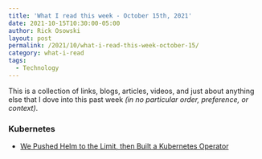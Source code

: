 ```yaml
---
title: 'What I read this week - October 15th, 2021'
date: 2021-10-15T10:30:00-05:00
author: Rick Osowski
layout: post
permalink: /2021/10/what-i-read-this-week-october-15/
category: what-i-read
tags:
  - Technology
---
```


This is a collection of links, blogs, articles, videos, and just about anything else that I dove into this past week _(in no particular order, preference, or context)_.

### Kubernetes
- [We Pushed Helm to the Limit, then Built a Kubernetes Operator](https://thenewstack.io/we-pushed-helm-to-the-limit-then-built-a-kubernetes-operator/)
